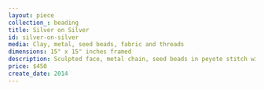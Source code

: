 ```yaml
---
layout: piece
collection_: beading
title: Silver on Silver
id: silver-on-silver
media: Clay, metal, seed beads, fabric and threads
dimensions: 15" x 15" inches framed
description: Sculpted face, metal chain, seed beads in peyote stitch with layered quilted fabric and stitching. Framed and glassed with mat in maple frame 2" in depth
price: $450
create_date: 2014
---
```

